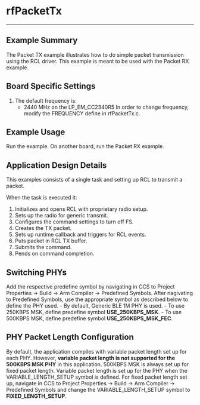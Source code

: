 # rfPacketTx

---

Example Summary
---------------
The Packet TX example illustrates how to do simple packet transmission using
the RCL driver. This example is meant to be used with the Packet RX
example.

Board Specific Settings
-----------------------
1. The default frequency is:
    - 2440 MHz on the LP_EM_CC2340R5
In order to change frequency, modify the FREQUENCY define in rfPacketTx.c.

Example Usage
-------------
Run the example. On another board, run the Packet RX example.

Application Design Details
--------------------------
This examples consists of a single task and setting up RCL to transmit a packet.

When the task is executed it:

1. Initializes and opens RCL with proprietary radio setup. 
2. Sets up the radio for generic transmit.
3. Configures the command settings to turn off FS.
4. Creates the TX packet.
5. Sets up runtime callback and triggers for RCL events.
6. Puts packet in RCL TX buffer.
7. Submits the command.
8. Pends on command completion.

Switching PHYs
--------------
Add the respective predefine symbol by navigating in CCS to Project Properties ->
Build -> Arm Compiler -> Predefined Symbols. After nagivating to Predefined Symbols,
use the appropriate symbol as described below to define the PHY used.
	- By default, Generic BLE 1M PHY is used.
	- To use 250KBPS MSK, define predefine symbol **USE_250KBPS_MSK**.
	- To use 500KBPS MSK, define predefine symbol **USE_250KBPS_MSK_FEC**.
	
PHY Packet Length Configuration
--------------
By default, the application compiles with variable packet length set up for each PHY. However, **variable
packet length is not supported for the 500KBPS MSK PHY** in this application. 500KBPS MSK is always set up for fixed packet length.
Variable packet length is set up for the PHY when the VARIABLE_LENGTH_SETUP symbol is defined.
For fixed packet length set up,  navigate in CCS to Project Properties ->
Build -> Arm Compiler -> Predefined Symbols and change the VARIABLE_LENGTH_SETUP symbol to **FIXED_LENGTH_SETUP**.